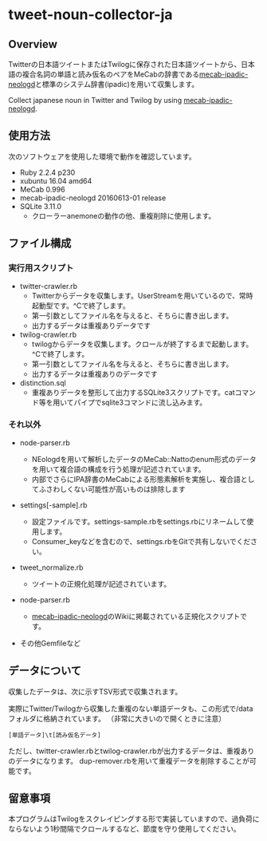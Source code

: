 # tweet-noun-collector-ja
## Overview
Twitterの日本語ツイートまたはTwilogに保存された日本語ツイートから、日本語の複合名詞の単語と読み仮名のペアをMeCabの辞書である[mecab-ipadic-neologd](https://github.com/neologd/mecab-ipadic-neologd)と標準のシステム辞書(ipadic)を用いて収集します。

Collect japanese noun in Twitter and Twilog by using [mecab-ipadic-neologd](https://github.com/neologd/mecab-ipadic-neologd).

## 使用方法
次のソフトウェアを使用した環境で動作を確認しています。
 - Ruby 2.2.4 p230
 - xubuntu 16.04 amd64
 - MeCab 0.996
 - mecab-ipadic-neologd 20160613-01 release
 - SQLite 3.11.0
    - クローラーanemoneの動作の他、重複削除に使用します。

## ファイル構成
### 実行用スクリプト
 - twitter-crawler.rb
    - Twitterからデータを収集します。UserStreamを用いているので、常時起動型です。^Cで終了します。
    - 第一引数としてファイル名を与えると、そちらに書き出します。
    - 出力するデータは重複ありデータです
- twilog-crawler.rb
    - twilogからデータを収集します。クロールが終了するまで起動します。^Cで終了します。
    - 第一引数としてファイル名を与えると、そちらに書き出します。
    - 出力するデータは重複ありのデータです
- distinction.sql
    - 重複ありデータを整形して出力するSQLite3スクリプトです。catコマンド等を用いてパイプでsqlite3コマンドに流し込みます。

### それ以外
 - node-parser.rb
    - NEologdを用いて解析したデータのMeCab::Nattoのenum形式のデータを用いて複合語の構成を行う処理が記述されています。
    - 内部でさらにIPA辞書のMeCabによる形態素解析を実施し、複合語としてふさわしくない可能性が高いものは排除します
- settings[-sample].rb
    - 設定ファイルです。settings-sample.rbをsettings.rbにリネームして使用します。
    - Consumer_keyなどを含むので、settings.rbをGitで共有しないでください。
- tweet_normalize.rb
    - ツイートの正規化処理が記述されています。
 - node-parser.rb
    - [mecab-ipadic-neologd](https://github.com/neologd/mecab-ipadic-neologd)のWikiに掲載されている正規化スクリプトです。

- その他Gemfileなど

## データについて
収集したデータは、次に示すTSV形式で収集されます。

実際にTwitter/Twilogから収集した重複のない単語データも、この形式で/dataフォルダに格納されています。
（非常に大きいので開くときに注意）
```
[単語データ]\t[読み仮名データ]
```
ただし、twitter-crawler.rbとtwilog-crawler.rbが出力するデータは、重複ありのデータになります。
dup-remover.rbを用いて重複データを削除することが可能です。

## 留意事項
本プログラムはTwilogをスクレイピングする形で実装していますので、過負荷にならないよう1秒間隔でクロールするなど、節度を守り使用してください。
